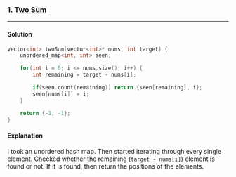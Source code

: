 ### 1. [Two Sum](https://leetcode.com/problems/two-sum/)

---

#### Solution

```cpp
vector<int> twoSum(vector<int>* nums, int target) {
    unordered_map<int, int> seen;

    for(int i = 0; i <= nums.size(); i++) {
        int remaining = target - nums[i];

        if(seen.count(remaining)) return {seen[remaining], i};
        seen[nums[i]] = i;
    }

    return {-1, -1};
}
```

#### Explanation

I took an unordered hash map. Then started iterating through every single element. Checked whether the remaining (`target - nums[i]`) element is found or not. 
If it is found, then return the positions of the elements.

